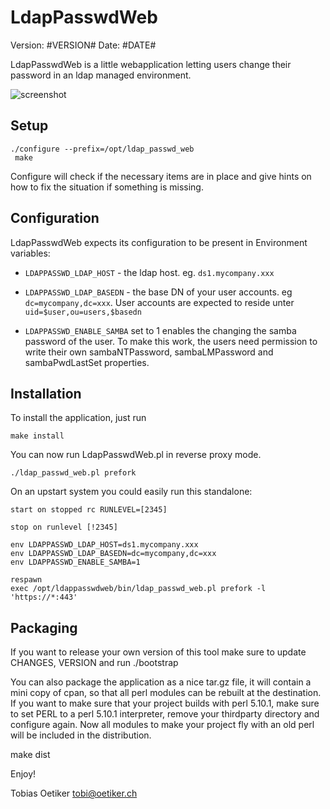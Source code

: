 LdapPasswdWeb
=============
Version: #VERSION#
Date: #DATE#

LdapPasswdWeb is a little webapplication letting users change their password
in an ldap managed environment.

![screenshot](https://cloud.githubusercontent.com/assets/429279/9728323/55e6fee4-5607-11e5-8e39-2b83e303cff8.png)

Setup
-----

```
./configure --prefix=/opt/ldap_passwd_web
 make
```
 
Configure will check if the necessary items are in place and give
hints on how to fix the situation if something is missing.

Configuration
-------------

LdapPasswdWeb expects its configuration to be present in Environment
variables:

* `LDAPPASSWD_LDAP_HOST` - the ldap host. eg. `ds1.mycompany.xxx`

* `LDAPPASSWD_LDAP_BASEDN` - the base DN of your user accounts. eg
  `dc=mycompany,dc=xxx`. User accounts are expected to reside unter
  `uid=$user,ou=users,$basedn`

* `LDAPPASSWD_ENABLE_SAMBA` set to 1 enables the changing the samba password of the
  user. To make this work, the users need permission to write their own
  sambaNTPassword, sambaLMPassword and sambaPwdLastSet properties.

Installation
------------

To install the application, just run

```
make install
```

You can now run LdapPasswdWeb.pl in reverse proxy mode.

```
./ldap_passwd_web.pl prefork
```

On an upstart system you could easily run this standalone:

```
start on stopped rc RUNLEVEL=[2345]

stop on runlevel [!2345]

env LDAPPASSWD_LDAP_HOST=ds1.mycompany.xxx
env LDAPPASSWD_LDAP_BASEDN=dc=mycompany,dc=xxx
env LDAPPASSWD_ENABLE_SAMBA=1

respawn
exec /opt/ldappasswdweb/bin/ldap_passwd_web.pl prefork -l 'https://*:443'
```

Packaging
---------

If you want to release your own version of this tool make sure to update
CHANGES, VERSION and run ./bootstrap

You can also package the application as a nice tar.gz file, it will contain
a mini copy of cpan, so that all perl modules can be rebuilt at the
destination.  If you want to make sure that your project builds with perl
5.10.1, make sure to set PERL to a perl 5.10.1 interpreter, remove your
thirdparty directory and configure again.  Now all modules to make your
project fly with an old perl will be included in the distribution.

   make dist

Enjoy!

Tobias Oetiker <tobi@oetiker.ch>
